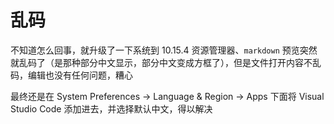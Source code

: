 # 乱码

不知道怎么回事，就升级了一下系统到 10.15.4 资源管理器、`markdown` 预览突然就乱码了（是那种部分中文显示，部分中文变成方框了），但是文件打开内容不乱码，编辑也没有任何问题，糟心

最终还是在 System Preferences -> Language & Region -> Apps 下面将 Visual Studio Code 添加进去，并选择默认中文，得以解决

